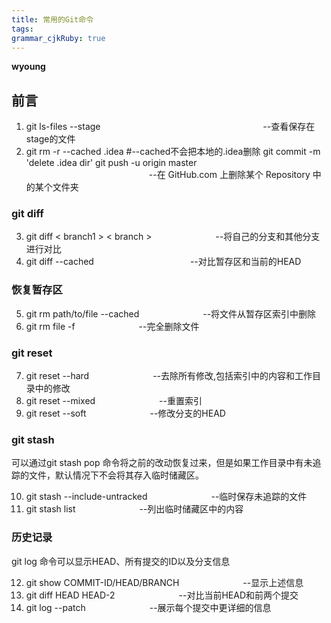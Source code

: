 ```yaml
---
title: 常用的Git命令
tags: 
grammar_cjkRuby: true
---
```

**wyoung**

## 前言 ##

 1. git ls-files --stage  &emsp;&emsp;&emsp;&emsp;&emsp;&emsp;&emsp;&emsp;&emsp;&emsp;&emsp;&emsp;&emsp;&emsp;&emsp;&emsp;&emsp;&emsp; --查看保存在stage的文件 
 2. git rm -r --cached .idea  #--cached不会把本地的.idea删除
git commit -m 'delete .idea dir'
git push -u origin master 	
&emsp;&emsp;&emsp;&emsp;&emsp;&emsp;&emsp;&emsp;&emsp;&emsp;&emsp;&emsp;&emsp;&emsp;--在 GitHub.com 上删除某个 Repository 中的某个文件夹
 ### git diff ### 
 
 3. git diff < branch1 >  < branch > &emsp;&emsp;&emsp;&emsp;&emsp;&emsp;&emsp;--将自己的分支和其他分支进行对比
 4. git diff --cached&emsp;&emsp;&emsp;&emsp;&emsp;&emsp;&emsp;&emsp;&emsp;&emsp;&emsp;--对比暂存区和当前的HEAD
 ### 恢复暂存区 ###
 
 5. git rm path/to/file --cached &emsp;&emsp;&emsp;&emsp;&emsp;&emsp;&emsp;--将文件从暂存区索引中删除
 6. git rm file -f &emsp;&emsp;&emsp;&emsp;&emsp;&emsp;&emsp;--完全删除文件
 ### git reset
 
 7. git reset --hard &emsp;&emsp;&emsp;&emsp;&emsp;&emsp;&emsp;--去除所有修改,包括索引中的内容和工作目录中的修改
 8. git reset --mixed &emsp;&emsp;&emsp;&emsp;&emsp;&emsp;&emsp;--重置索引
 9. git reset --soft&emsp;&emsp;&emsp;&emsp;&emsp;&emsp;&emsp; --修改分支的HEAD
### git stash
 可以通过git stash pop 命令将之前的改动恢复过来，但是如果工作目录中有未追踪的文件，默认情况下不会将其存入临时储藏区。

 10. git stash --include-untracked &emsp;&emsp;&emsp;&emsp;&emsp;&emsp;&emsp;--临时保存未追踪的文件
 11. git stash list &emsp;&emsp;&emsp;&emsp;&emsp;&emsp;&emsp;--列出临时储藏区中的内容
 ### 历史记录
 git log 命令可以显示HEAD、所有提交的ID以及分支信息
 
 12. git show COMMIT-ID/HEAD/BRANCH &emsp;&emsp;&emsp;&emsp;&emsp;&emsp;&emsp;--显示上述信息
 13. git diff HEAD HEAD-2 &emsp;&emsp;&emsp;&emsp;&emsp;&emsp;&emsp;--对比当前HEAD和前两个提交
 14. git log --patch &emsp;&emsp;&emsp;&emsp;&emsp;&emsp;&emsp;--展示每个提交中更详细的信息
 